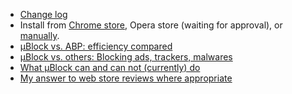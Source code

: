 - [Change log](https://github.com/gorhill/uBlock/wiki/Change-log)
- Install from [Chrome store](https://chrome.google.com/webstore/detail/%C2%B5block/cjpalhdlnbpafiamejdnhcphjbkeiagm), Opera store (waiting for approval), or [manually](https://github.com/gorhill/uBlock/tree/master/dist#install).
- [µBlock vs. ABP: efficiency compared](https://github.com/gorhill/uBlock/wiki/%C2%B5Block-vs.-ABP:-efficiency-compared)
- [µBlock vs. others: Blocking ads, trackers, malwares](https://github.com/gorhill/uBlock/wiki/%C2%B5Block-vs.-others:-Blocking-ads,-trackers,-malwares)
- [What µBlock can and can not (currently) do](https://github.com/gorhill/uBlock/wiki/What-%C2%B5Block-can-and-can-not-(currently)-do)
- [My answer to web store reviews where appropriate](https://github.com/gorhill/uBlock/wiki/My-answer-to-web-store-reviews-where-appropriate)